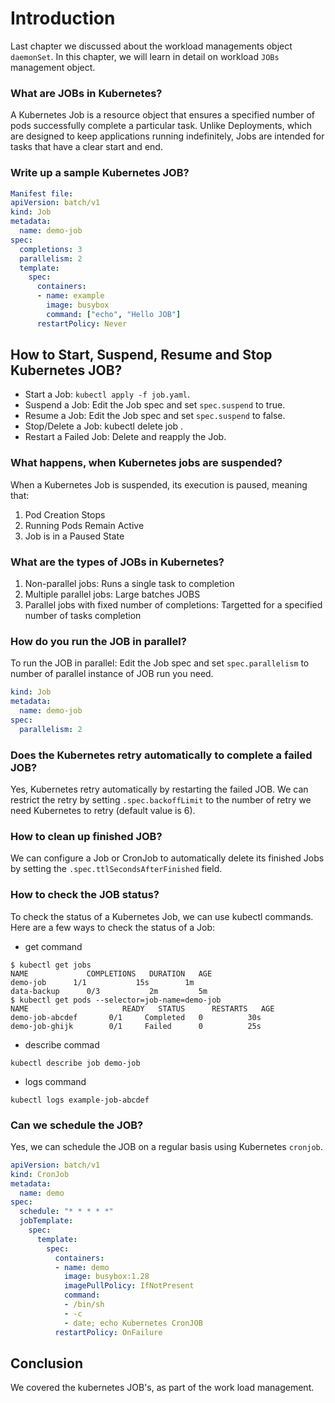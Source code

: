 # Introduction 
Last chapter we discussed about the workload managements object `daemonSet`. In this chapter,  we will learn in detail on  workload `JOBs` management object.

### What are JOBs in Kubernetes?
A Kubernetes Job is a resource object that ensures a specified number of pods successfully complete a particular task. Unlike Deployments, which are designed to keep applications running indefinitely, Jobs are intended for tasks that have a clear start and end.

### Write up a sample Kubernetes JOB?
```yaml
Manifest file:
apiVersion: batch/v1
kind: Job
metadata:
  name: demo-job
spec:
  completions: 3
  parallelism: 2
  template:
    spec:
      containers:
      - name: example
        image: busybox
        command: ["echo", "Hello JOB"]
      restartPolicy: Never
```
## How to Start, Suspend, Resume and Stop Kubernetes JOB?
* Start a Job: `kubectl apply -f job.yaml`.
* Suspend a Job: Edit the Job spec and set `spec.suspend` to true.
* Resume a Job: Edit the Job spec and set `spec.suspend` to false.
* Stop/Delete a Job: kubectl delete job <job-name>.
* Restart a Failed Job: Delete and reapply the Job.

### What happens, when Kubernetes jobs are suspended?
When a Kubernetes Job is suspended, its execution is paused, meaning that:

1. Pod Creation Stops
2. Running Pods Remain Active
3. Job is in a Paused State
                
### What are the types of JOBs in Kubernetes?
1. Non-parallel jobs: Runs a single task to completion
2. Multiple parallel jobs: Large batches JOBS
3. Parallel jobs with fixed number of completions: Targetted for a specified number of tasks completion

### How do you run the JOB in parallel?
To run the JOB in parallel: Edit the Job spec and set `spec.parallelism` to number of parallel instance of JOB run you need.
```yaml
kind: Job
metadata:
  name: demo-job
spec:
  parallelism: 2
```

### Does the Kubernetes retry automatically to complete a failed JOB?
Yes, Kubernetes retry automatically by restarting the failed JOB. We can restrict the retry by setting `.spec.backoffLimit` to the number of retry we need Kubernetes to retry (default value is 6).

### How to clean up finished JOB?
We can configure a Job or CronJob to automatically delete its finished Jobs by setting the `.spec.ttlSecondsAfterFinished` field.

### How to check the JOB status?
To check the status of a Kubernetes Job, we can use kubectl commands. Here are a few ways to check the status of a Job:
* get command
```
$ kubectl get jobs
NAME             COMPLETIONS   DURATION   AGE
demo-job      1/1           15s        1m
data-backup      0/3           2m         5m
$ kubectl get pods --selector=job-name=demo-job
NAME                     READY   STATUS      RESTARTS   AGE
demo-job-abcdef       0/1     Completed   0          30s
demo-job-ghijk        0/1     Failed      0          25s

```
* describe commad
```
kubectl describe job demo-job

```
* logs command
```
kubectl logs example-job-abcdef
```

### Can we schedule the JOB?
Yes, we can schedule the JOB on a regular basis using Kubernetes `cronjob`.
```yaml
apiVersion: batch/v1
kind: CronJob
metadata:
  name: demo
spec:
  schedule: "* * * * *"
  jobTemplate:
    spec:
      template:
        spec:
          containers:
          - name: demo
            image: busybox:1.28
            imagePullPolicy: IfNotPresent
            command:
            - /bin/sh
            - -c
            - date; echo Kubernetes CronJOB
          restartPolicy: OnFailure
```

## Conclusion
We covered the kubernetes JOB's, as part of the work load management.